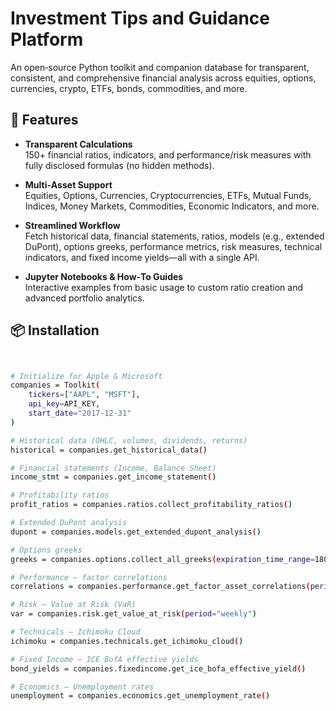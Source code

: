 # Investment Tips and Guidance Platform


An open‑source Python toolkit and companion database for transparent, consistent, and comprehensive financial analysis across equities, options, currencies, crypto, ETFs, bonds, commodities, and more.

## 🚀 Features

- **Transparent Calculations**  
  150+ financial ratios, indicators, and performance/risk measures with fully disclosed formulas (no hidden methods).

- **Multi‑Asset Support**  
  Equities, Options, Currencies, Cryptocurrencies, ETFs, Mutual Funds, Indices, Money Markets, Commodities, Economic Indicators, and more.

- **Streamlined Workflow**  
  Fetch historical data, financial statements, ratios, models (e.g., extended DuPont), options greeks, performance metrics, risk measures, technical indicators, and fixed income yields—all with a single API.

- **Jupyter Notebooks & How‑To Guides**  
  Interactive examples from basic usage to custom ratio creation and advanced portfolio analytics.

## 📦 Installation

```bash


# Initialize for Apple & Microsoft
companies = Toolkit(
    tickers=["AAPL", "MSFT"],
    api_key=API_KEY,
    start_date="2017-12-31"
)

# Historical data (OHLC, volumes, dividends, returns)
historical = companies.get_historical_data()

# Financial statements (Income, Balance Sheet)
income_stmt = companies.get_income_statement()

# Profitability ratios
profit_ratios = companies.ratios.collect_profitability_ratios()

# Extended DuPont analysis
dupont = companies.models.get_extended_dupont_analysis()

# Options greeks
greeks = companies.options.collect_all_greeks(expiration_time_range=180)

# Performance – factor correlations
correlations = companies.performance.get_factor_asset_correlations(period="quarterly")

# Risk – Value at Risk (VaR)
var = companies.risk.get_value_at_risk(period="weekly")

# Technicals – Ichimoku Cloud
ichimoku = companies.technicals.get_ichimoku_cloud()

# Fixed Income – ICE BofA effective yields
bond_yields = companies.fixedincome.get_ice_bofa_effective_yield()

# Economics – Unemployment rates
unemployment = companies.economics.get_unemployment_rate()
